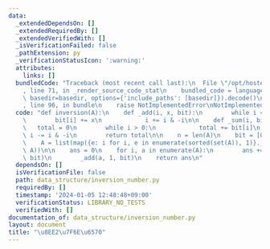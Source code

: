 ```yaml
---
data:
  _extendedDependsOn: []
  _extendedRequiredBy: []
  _extendedVerifiedWith: []
  _isVerificationFailed: false
  _pathExtension: py
  _verificationStatusIcon: ':warning:'
  attributes:
    links: []
  bundledCode: "Traceback (most recent call last):\n  File \"/opt/hostedtoolcache/PyPy/3.10.13/x64/lib/pypy3.10/site-packages/onlinejudge_verify/documentation/build.py\"\
    , line 71, in _render_source_code_stat\n    bundled_code = language.bundle(stat.path,\
    \ basedir=basedir, options={'include_paths': [basedir]}).decode()\n  File \"/opt/hostedtoolcache/PyPy/3.10.13/x64/lib/pypy3.10/site-packages/onlinejudge_verify/languages/python.py\"\
    , line 96, in bundle\n    raise NotImplementedError\nNotImplementedError\n"
  code: "def inversion(A):\n    def _add(i, x, bit):\n        while i <= n:\n    \
    \        bit[i] += x\n            i += i & -i\n\n    def _sum(i, bit):\n     \
    \   total = 0\n        while i > 0:\n            total += bit[i]\n           \
    \ i -= i & -i\n        return total\n\n    n = len(A)\n    bit = [0] * (n + 1)\n\
    \    A = list(map({e: i for i, e in enumerate(sorted(set(A)), 1)}.__getitem__,\
    \ A))\n\n    ans = 0\n    for i, a in enumerate(A):\n        ans += i - _sum(a,\
    \ bit)\n        _add(a, 1, bit)\n    return ans\n"
  dependsOn: []
  isVerificationFile: false
  path: data_structure/inversion_number.py
  requiredBy: []
  timestamp: '2024-01-05 12:48:48+09:00'
  verificationStatus: LIBRARY_NO_TESTS
  verifiedWith: []
documentation_of: data_structure/inversion_number.py
layout: document
title: "\u8EE2\u7F6E\u6570"
---
```

